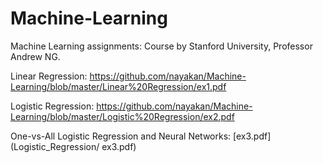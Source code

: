 # Machine-Learning
Machine Learning assignments:
Course by Stanford University, Professor Andrew NG.


Linear Regression: https://github.com/nayakan/Machine-Learning/blob/master/Linear%20Regression/ex1.pdf

Logistic Regression: https://github.com/nayakan/Machine-Learning/blob/master/Logistic%20Regression/ex2.pdf

One-vs-All Logistic Regression and Neural Networks: [ex3.pdf](Logistic_Regression/ ex3.pdf)

